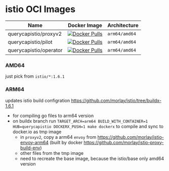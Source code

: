 # istio OCI Images 

| Name | Docker Image | Architecture | 
|------|--------------|--------------|
| querycapistio/proxyv2 | [![Docker Pulls](https://img.shields.io/docker/pulls/querycapistio/proxyv2)](https://hub.docker.com/r/querycapistio/proxyv2) | `arm64/amd64` | 
| querycapistio/pilot | [![Docker Pulls](https://img.shields.io/docker/pulls/querycapistio/pilot)](https://hub.docker.com/r/querycapistio/pilot) | `arm64/amd64` |
| querycapistio/operator | [![Docker Pulls](https://img.shields.io/docker/pulls/querycapistio/operator)](https://hub.docker.com/r/querycapistio/operator) | `arm64/amd64` |

### AMD64 

just pick from `istio/*:1.6.1`

### ARM64

updates istio build configration https://github.com/morlay/istio/tree/buildx-1.6.1

 * for compiling go files to arm64 version
 * on buildx branch run `TARGET_ARCH=arm64 BUILD_WITH_CONTAINER=1 HUB=querycapistio DOCKERX_PUSH=1 make dockerx` to compile and sync to docker.io as tmp image
    * in `proxyv2`, copy a arm64 `envoy` from https://github.com/morlay/istio-envoy-arm64 (built by docker https://github.com/morlay/istio-proxy-build-env)
    * other files from the tmp image
    * need to recreate the base image, because the istio/base only amd64 version



